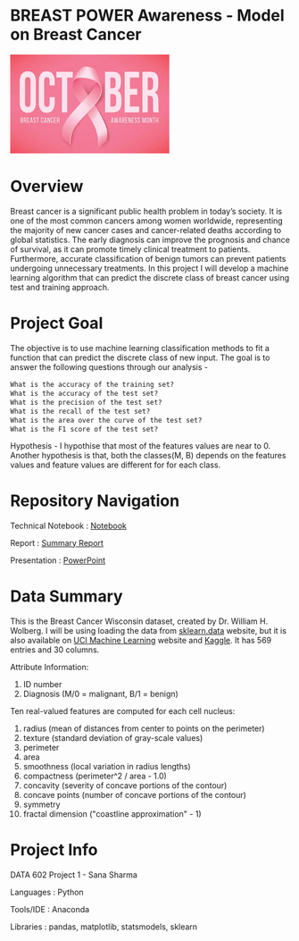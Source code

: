 # BREAST POWER Awareness - Model on Breast Cancer 
![October](https://github.com/sanashar/breast_power_proejct1/blob/main/october_pic.jpg)

# Overview 
Breast cancer is a significant public health problem in today’s society. It is one of the most common cancers among women worldwide, representing the majority of new cancer cases and cancer-related deaths according to global statistics. The early diagnosis can improve the prognosis and chance of survival, as it can promote timely clinical treatment to patients. Furthermore, accurate classification of benign tumors can prevent patients undergoing unnecessary treatments. In this project I will develop a machine learning algorithm that can predict the discrete class of breast cancer using test and training approach. 

# Project Goal
The objective is to use machine learning classification methods to fit a function that can predict the discrete class of new input. The goal is to answer the following questions through our analysis -
    
    What is the accuracy of the training set?
    What is the accuracy of the test set?
    What is the precision of the test set?
    What is the recall of the test set?
    What is the area over the curve of the test set?
    What is the F1 score of the test set?
    
Hypothesis - I hypothise that most of the features values are near to 0. Another hypothesis is that, both the classes(M, B) depends on the features values and feature values are different for for each class.

# Repository Navigation
Technical Notebook               : [Notebook](https://github.com/sanashar/breast_power_project1/tree/main/notebook)

Report       : [Summary Report](https://github.com/sanashar/breast_power_project1/tree/main/reports)

Presentation       : [PowerPoint](https://github.com/sanashar/breast_power_project1/tree/main/presentation)


# Data Summary
This is the Breast Cancer Wisconsin dataset, created by Dr. William H. Wolberg. I will be using loading the data from [sklearn.data](https://scikit-learn.org/stable/modules/generated/sklearn.datasets.load_breast_cancer.html) website, but it is also available on [UCI Machine Learning](https://archive.ics.uci.edu/ml/datasets/Breast+Cancer+Wisconsin+(Diagnostic)) website and [Kaggle](https://www.kaggle.com/uciml/breast-cancer-wisconsin-data). It has 569 entries and 30 columns. 

  Attribute Information:
1) ID number
2) Diagnosis (M/0 = malignant, B/1 = benign)

Ten real-valued features are computed for each cell nucleus:
1) radius (mean of distances from center to points on the perimeter)
2) texture (standard deviation of gray-scale values)
3) perimeter
4) area
5) smoothness (local variation in radius lengths)
6) compactness (perimeter^2 / area - 1.0)
7) concavity (severity of concave portions of the contour)
8) concave points (number of concave portions of the contour)
9) symmetry
10) fractal dimension ("coastline approximation" - 1)



# Project Info
DATA 602 Project 1 - Sana Sharma

Languages    : Python

Tools/IDE    : Anaconda

Libraries    : pandas, matplotlib, statsmodels, sklearn

